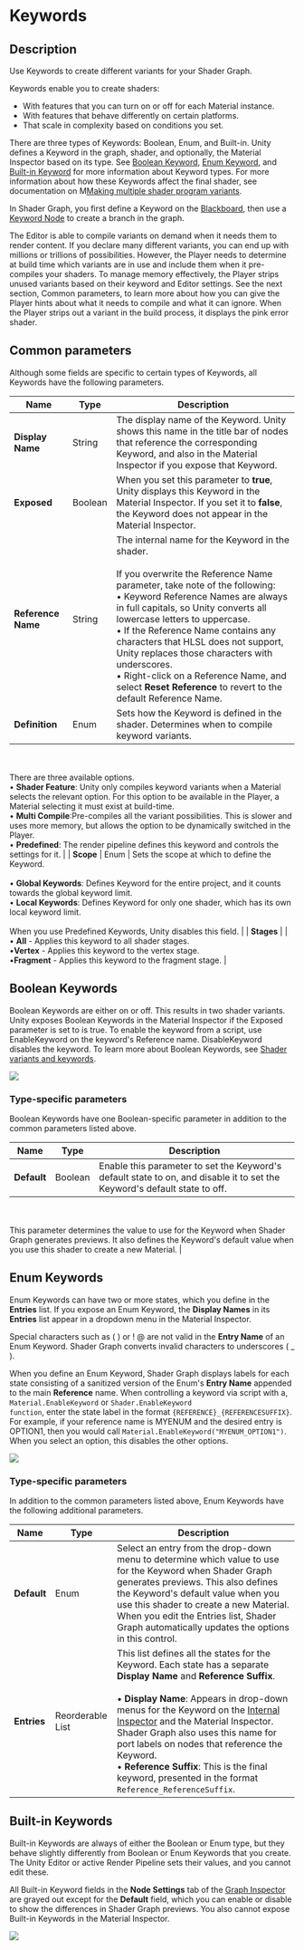 # Keywords

## Description
Use Keywords to create different variants for your Shader Graph.


Keywords enable you to create shaders:
* With features that you can turn on or off for each Material instance.
* With features that behave differently on certain platforms.
* That scale in complexity based on conditions you set.

There are three types of Keywords: Boolean, Enum, and Built-in. Unity defines a Keyword in the graph, shader, and optionally, the Material Inspector based on its type. See [Boolean Keyword](#BooleanKeywords), [Enum Keyword](#EnumKeywords), and [Built-in Keyword](#BuiltinKeywords) for more information about Keyword types. For more information about how these Keywords affect the final shader, see documentation on M[Making multiple shader program variants](https://docs.unity3d.com/Manual/SL-MultipleProgramVariants.html).

In Shader Graph, you first define a Keyword on the [Blackboard](Blackboard.md), then use a [Keyword Node](Keyword-Node.md) to create a branch in the graph.

The Editor is able to compile variants on demand when it needs them to render content. If you declare many different variants, you can end up with millions or trillions of possibilities. However, the Player needs to determine at build time which variants are in use and include them when it pre-compiles your shaders. To manage memory effectively, the Player strips unused variants based on their keyword and Editor settings. See the next section, Common parameters, to learn more about how you can give the Player hints about what it needs to compile and what it can ignore. When the Player strips out a variant in the build process, it displays the pink error shader.


## Common parameters
Although some fields are specific to certain types of Keywords, all Keywords have the following parameters.

| **Name**           | **Type** | **Description**                                              |
| ------------------ | -------- | ------------------------------------------------------------ |
| **Display Name**   | String   | The display name of the Keyword. Unity shows this name in the title bar of nodes that reference the corresponding Keyword, and also in the Material Inspector if you expose that Keyword. |
| **Exposed**        | Boolean  | When you set this parameter to **true**, Unity displays this Keyword in the Material Inspector. If you set it to **false**, the Keyword does not appear in the Material Inspector. |
| **Reference Name** | String   | The internal name for the Keyword in the shader.<br/><br/>If you overwrite the Reference Name parameter, take note of the following:<br/>&#8226; Keyword Reference Names are always in full capitals, so Unity converts all lowercase letters to uppercase.<br/>&#8226; If the Reference Name contains any characters that HLSL does not support, Unity replaces those characters with underscores.<br/>&#8226; Right-click on a Reference Name, and select **Reset Reference** to revert to the default Reference Name. |
| **Definition**     | Enum     | Sets how the Keyword is defined in the shader. Determines when to compile keyword variants.
<br/><br/>There are three available options.<br/>&#8226; **Shader Feature**: Unity only compiles keyword variants when a Material selects the relevant option. For this option to be available in the Player, a Material selecting it must exist at build-time.<br/>&#8226; **Multi Compile**:Pre-compiles all the variant possibilities. This is slower and uses more memory, but allows the option to be dynamically switched in the Player.
<br/>&#8226; **Predefined**: The render pipeline defines this keyword and controls the settings for it. |
| **Scope**          | Enum     | Sets the scope at which to define the Keyword.<br/><br/>&#8226; **Global Keywords**: Defines Keyword for the entire project, and it counts towards the global keyword limit.<br/>&#8226; **Local Keywords**: Defines Keyword for only one shader, which has its own local keyword limit.<br/><br/>When you use Predefined Keywords, Unity disables this field. |
| **Stages** |  | <br/>&#8226; **All** - Applies this keyword to all shader stages.
<br/>&#8226;**Vertex** - Applies this keyword to the vertex stage.
<br/>&#8226;**Fragment** - Applies this keyword to the fragment stage.
|


<a name="BooleanKeywords"></a>
## Boolean Keywords
Boolean Keywords are either on or off. This results in two shader variants. Unity exposes Boolean Keywords in the Material Inspector if the Exposed parameter is set to is true. To enable the keyword from a script, use EnableKeyword on the keyword's Reference name. DisableKeyword disables the keyword. To learn more about Boolean Keywords, see [Shader variants and keywords](https://docs.unity3d.com/Manual/SL-MultipleProgramVariants.html).


![](images/keywords_boolean.png)

### Type-specific parameters
Boolean Keywords have one Boolean-specific parameter in addition to the common parameters listed above.

| **Name**    | **Type** | **Description**                                              |
| ----------- | -------- | ------------------------------------------------------------ |
| **Default** | Boolean  |Enable this parameter to set the Keyword's default state to on, and disable it to set the Keyword's default state to off.
<br/><br/>
This parameter determines the value to use for the Keyword when Shader Graph generates previews. It also defines the Keyword's default value when you use this shader to create a new Material.
 |

<a name="EnumKeywords"></a>
## Enum Keywords
Enum Keywords can have two or more states, which you define in the **Entries** list. If you expose an Enum Keyword, the **Display Names** in its **Entries** list appear in a dropdown menu in the Material Inspector.

Special characters such as ( ) or ! @ are not valid in the **Entry Name** of an Enum Keyword. Shader Graph converts invalid characters to underscores ( _ ).

When you define an Enum Keyword, Shader Graph displays labels for each state consisting of  a sanitized version of the Enum's **Entry Name**  appended to the main **Reference** name.
When controlling a keyword via script with a, <code>Material.EnableKeyword</code> or <code>Shader.EnableKeyword function</code>, enter the state label in the format <code>{REFERENCE}_{REFERENCESUFFIX}</code>. For example, if your reference name is MYENUM and the desired entry is OPTION1, then you would call <code>Material.EnableKeyword("MYENUM_OPTION1")</code>. When you select an option, this disables the other options.



![](images/keywords_enum.png)

### Type-specific parameters
In addition to the common parameters listed above, Enum Keywords have the following additional parameters.

| **Name**    | **Type**         | **Description**                                              |
| ----------- | ---------------- | ------------------------------------------------------------ |
| **Default** | Enum             | Select an entry from the drop-down menu to determine which value to use for the Keyword when Shader Graph generates previews. This also defines the Keyword's default value when you use this shader to create a new Material. When you edit the Entries list, Shader Graph automatically updates the options in this control. |
| **Entries** | Reorderable List | This list defines all the states for the Keyword. Each state has a separate **Display Name** and **Reference Suffix**.<br/><br/>&#8226; **Display Name**: Appears in drop-down menus for the Keyword on the [Internal Inspector](Internal-Inspector.md) and the Material Inspector. Shader Graph also uses this name for port labels on nodes that reference the Keyword.<br/>&#8226; **Reference Suffix**: This is the final keyword, presented in the format <code>Reference_ReferenceSuffix</code>. |


<a name="BuiltinKeywords"></a>
## Built-in Keywords
Built-in Keywords are always of either the Boolean or Enum type, but they behave slightly differently from Boolean or Enum Keywords that you create. The Unity Editor or active Render Pipeline sets their values, and you cannot edit these.

All Built-in Keyword fields in the **Node Settings** tab of the [Graph Inspector](Internal-Inspector.md) are grayed out except for the **Default** field, which you can enable or disable to show the differences in Shader Graph previews. You also cannot expose Built-in Keywords in the Material Inspector.

![](images/keywords_built-in.png)

